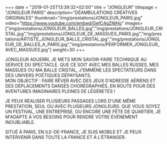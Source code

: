 +++
date = "2019-01-25T13:39:32+02:00"
title = "JONGLEUR"
titlepage = "JONGLEUR PARIS"
description="DÉAMBULATIONS CRÉATIVES ORIGINALES"
thumbnail="/img/prestations/JONGLEUR_PARIS.jpg"
video="https://www.youtube.com/embed/GefC4gZNIHo"
images=["img/prestations/JONGLEUR_BALLES.jpg","img/prestations/JONGLEUR_CRISTAL.jpg","img/prestations/JONGLEUR_DE_MASSUES_PARIS.jpg","img/prestations/ARTISTE_JONGLEUR_BALLE_CRISTAL.jpg","img/prestations/JONGLEUR_DE_BALLES_A_PARIS.jpg","img/prestations/PERFORMER_JONGLEUR_AVEC_MASSUES.jpg"]
weight=30
+++

JONGLEUR AGUERRI, JE METS MON SAVOIR-FAIRE TECHNIQUE AU SERVICE DU SPECTACLE. QUE CE SOIT AVEC MES BALLES
RUSSES, MES MASSUES OU MA BALLE CRISTAL, J'EMMÈNE LES SPECTATEURS DANS DES UNIVERS POÉTIQUES DÉPAYSANTS.  
MON OBJECTIF : FAIRE RÊVER AVEC DES JEUX D'ADRESSE AÉRIENS ET DES DÉPLACEMENTS DANSÉS CHORÉGRAPHIÉS.
EN ROUTE POUR DES AVENTURES IMAGINAIRES PLEINES DE LÉGÈRETÉS !

JE PEUX RÉALISER PLUSIEURS PASSAGES LORS D'UNE MÊME PRESTATION, SEUL OU AVEC PLUSIEURS JONGLEURS. QUE VOUS
SOYEZ UN FESTIVAL, UNE ENTREPRISE, OU ENCORE UNE FÊTE DE QUARTIER, JE M'ADAPTE À VOS BESOINS POUR RENDRE
VOTRE ÉVÉNEMENT INOUBLIABLE.

SITUÉ À PARIS, EN ILE-DE-FRANCE, JE SUIS MOBILE ET JE PEUX INTERVENIR DANS TOUTE LA FRANCE ET À L'ÉTRANGER.